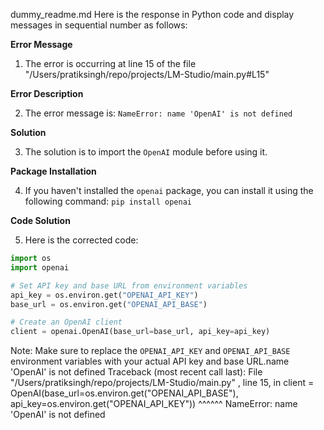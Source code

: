 dummy_readme.md
Here is the response in Python code and display messages in sequential number as follows:

**Error Message**

1. The error is occurring at line 15 of the file "/Users/pratiksingh/repo/projects/LM-Studio/main.py#L15"

**Error Description**

2. The error message is: `NameError: name 'OpenAI' is not defined`

**Solution**

3. The solution is to import the `OpenAI` module before using it.

**Package Installation**

4. If you haven't installed the `openai` package, you can install it using the following command: `pip install openai`

**Code Solution**

5. Here is the corrected code:
```python
import os
import openai

# Set API key and base URL from environment variables
api_key = os.environ.get("OPENAI_API_KEY")
base_url = os.environ.get("OPENAI_API_BASE")

# Create an OpenAI client
client = openai.OpenAI(base_url=base_url, api_key=api_key)
```
Note: Make sure to replace the `OPENAI_API_KEY` and `OPENAI_API_BASE` environment variables with your actual API key and base URL.name 'OpenAI' is not defined
Traceback (most recent call last):
  File
"/Users/pratiksingh/repo/projects/LM-Studio/main.py"
, line 15, in <module>
    client =
OpenAI(base_url=os.environ.get("OPENAI_API_BASE"),
api_key=os.environ.get("OPENAI_API_KEY"))
             ^^^^^^
NameError: name 'OpenAI' is not defined